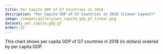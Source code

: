 ```yaml
---
title: Per Capita GDP of G7 Countries in 2018
description: "Per Capita GDP of G7 Countries in 2018 (Linear Layout)"
image: /images/gallery/per_capita_gdp_g7_linear.png
dataset: per_capita_gdp_g7
order: 22
---
```


This chart shows per capita GDP of G7 countries in 2018 (in dollars) ordered by per capita GDP.
